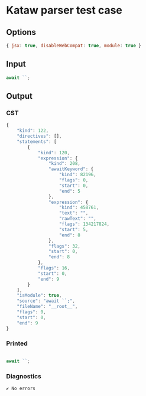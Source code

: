 # Kataw parser test case

## Options

`````js
{ jsx: true, disableWebCompat: true, module: true }
`````

## Input

`````js
await ``;
`````

## Output

### CST

```javascript
{
    "kind": 122,
    "directives": [],
    "statements": [
        {
            "kind": 120,
            "expression": {
                "kind": 208,
                "awaitKeyword": {
                    "kind": 82196,
                    "flags": 0,
                    "start": 0,
                    "end": 5
                },
                "expression": {
                    "kind": 458761,
                    "text": "",
                    "rawText": "",
                    "flags": 134217824,
                    "start": 5,
                    "end": 8
                },
                "flags": 32,
                "start": 0,
                "end": 8
            },
            "flags": 16,
            "start": 0,
            "end": 9
        }
    ],
    "isModule": true,
    "source": "await ``;",
    "fileName": "__root__",
    "flags": 0,
    "start": 0,
    "end": 9
}
```

### Printed

```javascript

await ``;
```

### Diagnostics

```javascript
✔ No errors
```

